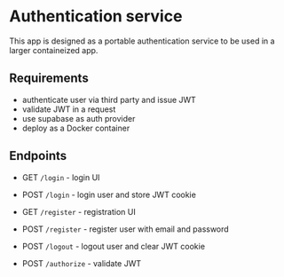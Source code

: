 # Authentication service

This app is designed as a portable authentication service to be used in a larger
containeized app.

## Requirements

- authenticate user via third party and issue JWT
- validate JWT in a request
- use supabase as auth provider
- deploy as a Docker container

## Endpoints

- GET `/login` - login UI

- POST `/login` - login user and store JWT cookie

- GET `/register` - registration UI

- POST `/register` - register user with email and password

- POST `/logout` - logout user and clear JWT cookie

- POST `/authorize` - validate JWT
